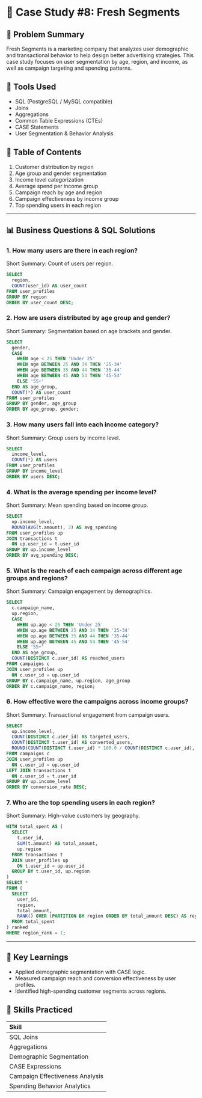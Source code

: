 
# 🍏 Case Study #8: Fresh Segments

## 📘 Problem Summary

Fresh Segments is a marketing company that analyzes user demographic and transactional behavior to help design better advertising strategies.
This case study focuses on user segmentation by age, region, and income, as well as campaign targeting and spending patterns.

## 🧰 Tools Used

- SQL (PostgreSQL / MySQL compatible)
- Joins
- Aggregations
- Common Table Expressions (CTEs)
- CASE Statements
- User Segmentation & Behavior Analysis

## 📑 Table of Contents
1. Customer distribution by region
2. Age group and gender segmentation
3. Income level categorization
4. Average spend per income group
5. Campaign reach by age and region
6. Campaign effectiveness by income group
7. Top spending users in each region

---

## 📊 Business Questions & SQL Solutions

### 1. How many users are there in each region?
Short Summary: Count of users per region.
```sql
SELECT
  region,
  COUNT(user_id) AS user_count
FROM user_profiles
GROUP BY region
ORDER BY user_count DESC;
```

### 2. How are users distributed by age group and gender?
Short Summary: Segmentation based on age brackets and gender.
```sql
SELECT
  gender,
  CASE
    WHEN age < 25 THEN 'Under 25'
    WHEN age BETWEEN 25 AND 34 THEN '25-34'
    WHEN age BETWEEN 35 AND 44 THEN '35-44'
    WHEN age BETWEEN 45 AND 54 THEN '45-54'
    ELSE '55+'
  END AS age_group,
  COUNT(*) AS user_count
FROM user_profiles
GROUP BY gender, age_group
ORDER BY age_group, gender;
```

### 3. How many users fall into each income category?
Short Summary: Group users by income level.
```sql
SELECT
  income_level,
  COUNT(*) AS users
FROM user_profiles
GROUP BY income_level
ORDER BY users DESC;
```

### 4. What is the average spending per income level?
Short Summary: Mean spending based on income group.
```sql
SELECT
  up.income_level,
  ROUND(AVG(t.amount), 2) AS avg_spending
FROM user_profiles up
JOIN transactions t
  ON up.user_id = t.user_id
GROUP BY up.income_level
ORDER BY avg_spending DESC;
```

### 5. What is the reach of each campaign across different age groups and regions?
Short Summary: Campaign engagement by demographics.
```sql
SELECT
  c.campaign_name,
  up.region,
  CASE
    WHEN up.age < 25 THEN 'Under 25'
    WHEN up.age BETWEEN 25 AND 34 THEN '25-34'
    WHEN up.age BETWEEN 35 AND 44 THEN '35-44'
    WHEN up.age BETWEEN 45 AND 54 THEN '45-54'
    ELSE '55+'
  END AS age_group,
  COUNT(DISTINCT c.user_id) AS reached_users
FROM campaigns c
JOIN user_profiles up
  ON c.user_id = up.user_id
GROUP BY c.campaign_name, up.region, age_group
ORDER BY c.campaign_name, region;
```

### 6. How effective were the campaigns across income groups?
Short Summary: Transactional engagement from campaign users.
```sql
SELECT
  up.income_level,
  COUNT(DISTINCT c.user_id) AS targeted_users,
  COUNT(DISTINCT t.user_id) AS converted_users,
  ROUND(COUNT(DISTINCT t.user_id) * 100.0 / COUNT(DISTINCT c.user_id), 2) AS conversion_rate
FROM campaigns c
JOIN user_profiles up
  ON c.user_id = up.user_id
LEFT JOIN transactions t
  ON c.user_id = t.user_id
GROUP BY up.income_level
ORDER BY conversion_rate DESC;
```

### 7. Who are the top spending users in each region?
Short Summary: High-value customers by geography.
```sql
WITH total_spent AS (
  SELECT
    t.user_id,
    SUM(t.amount) AS total_amount,
    up.region
  FROM transactions t
  JOIN user_profiles up
    ON t.user_id = up.user_id
  GROUP BY t.user_id, up.region
)
SELECT *
FROM (
  SELECT
    user_id,
    region,
    total_amount,
    RANK() OVER (PARTITION BY region ORDER BY total_amount DESC) AS region_rank
  FROM total_spent
) ranked
WHERE region_rank = 1;
```

---

## 🧠 Key Learnings

- Applied demographic segmentation with CASE logic.
- Measured campaign reach and conversion effectiveness by user profiles.
- Identified high-spending customer segments across regions.

## 🎯 Skills Practiced

| Skill |
|:------|
| SQL Joins |
| Aggregations |
| Demographic Segmentation |
| CASE Expressions |
| Campaign Effectiveness Analysis |
| Spending Behavior Analytics |
